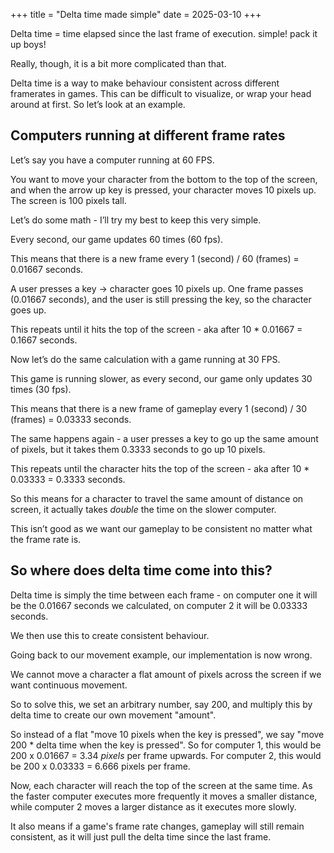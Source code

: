 +++
title = "Delta time made simple"
date = 2025-03-10
+++

Delta time = time elapsed since the last frame of execution.
simple! pack it up boys!

Really, though, it is a bit more complicated than that.

Delta time is a way to make behaviour consistent across different framerates in games. This can be difficult to visualize, or wrap your head around at first. So let’s look at an example.

## Computers running at different frame rates

Let’s say you have a computer running at 60 FPS.

You want to move your character from the bottom to the top of the screen, and when the arrow up key is pressed, your character moves 10 pixels up. The screen is 100 pixels tall.

Let’s do some math - I’ll try my best to keep this very simple.

Every second, our game updates 60 times (60 fps).

This means that there is a new frame every 1 (second) / 60 (frames) = 0.01667 seconds.

A user presses a key -> character goes 10 pixels up. One frame passes (0.01667 seconds), and the user is still pressing the key, so the character goes up.

This repeats until it hits the top of the screen - aka after 10 * 0.01667 = 0.1667 seconds.

Now let’s do the same calculation with a game running at 30 FPS.

This game is running slower, as every second, our game only updates 30 times (30 fps).

This means that there is a new frame of gameplay every 1 (second) / 30 (frames) = 0.03333 seconds.

The same happens again - a user presses a key to go up the same amount of pixels, but it takes them 0.3333 seconds to go up 10 pixels.

This repeats until the character hits the top of the screen - aka after 10 * 0.03333 = 0.3333 seconds.

So this means for a character to travel the same amount of distance on screen, it actually takes *double* the time on the slower computer.

This isn’t good as we want our gameplay to be consistent no matter what the frame rate is.

## So where does delta time come into this?

Delta time is simply the time between each frame - on computer one it will be the 0.01667 seconds we calculated, on computer 2 it will be 0.03333 seconds.

We then use this to create consistent behaviour.

Going back to our movement example, our implementation is now wrong.

We cannot move a character a flat amount of pixels across the screen if we want continuous movement.

So to solve this, we set an arbitrary number, say 200, and multiply this by delta time to create our own movement "amount".

So instead of a flat "move 10 pixels when the key is pressed", we say "move 200 * delta time when the key is pressed". So for computer 1, this would be 200 x 0.01667 = 3.34 *pixels* per frame upwards. For computer 2, this would be 200 x 0.03333 = 6.666 pixels per frame.

Now, each character will reach the top of the screen at the same time. As the faster computer executes more frequently it moves a smaller distance, while computer 2 moves a larger distance as it executes more slowly.

It also means if a game's frame rate changes, gameplay will still remain consistent, as it will just pull the delta time since the last frame.
